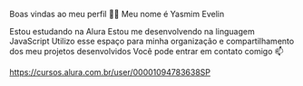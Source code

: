 Boas vindas ao meu perfil 💙💙
Meu nome é Yasmim Evelin

Estou estudando na Alura
Estou me desenvolvendo na linguagem JavaScript
Utilizo esse espaço para minha organização e compartilhamento dos meu projetos desenvolvidos
Você pode entrar em contato comigo 📫

https://cursos.alura.com.br/user/00001094783638SP
